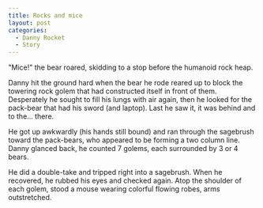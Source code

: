 ```yaml
---
title: Rocks and mice
layout: post
categories:
  - Danny Rocket
  - Story
---
```

"Mice!" the bear roared, skidding to a stop before the humanoid rock heap.

Danny hit the ground hard when the bear he rode reared up to block the towering rock golem that had constructed itself in front of them. Desperately he sought to fill his lungs with air again, then he looked for the pack-bear that had his sword (and laptop). Last he saw it, it was behind and to the&#8230; there.

He got up awkwardly (his hands still bound) and ran through the sagebrush toward the pack-bears, who appeared to be forming a two column line. Danny glanced back, he counted 7 golems, each surrounded by 3 or 4 bears.

He did a double-take and tripped right into a sagebrush. When he recovered, he rubbed his eyes and checked again. Atop the shoulder of each golem, stood a mouse wearing colorful flowing robes, arms outstretched.